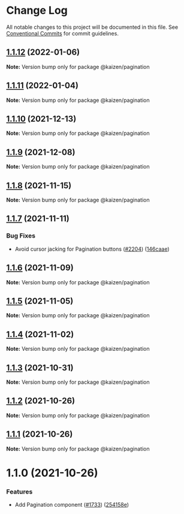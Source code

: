 # Change Log

All notable changes to this project will be documented in this file.
See [Conventional Commits](https://conventionalcommits.org) for commit guidelines.

## [1.1.12](https://github.com/cultureamp/kaizen-design-system/compare/@kaizen/pagination@1.1.11...@kaizen/pagination@1.1.12) (2022-01-06)

**Note:** Version bump only for package @kaizen/pagination





## [1.1.11](https://github.com/cultureamp/kaizen-design-system/compare/@kaizen/pagination@1.1.10...@kaizen/pagination@1.1.11) (2022-01-04)

**Note:** Version bump only for package @kaizen/pagination





## [1.1.10](https://github.com/cultureamp/kaizen-design-system/compare/@kaizen/pagination@1.1.9...@kaizen/pagination@1.1.10) (2021-12-13)

**Note:** Version bump only for package @kaizen/pagination





## [1.1.9](https://github.com/cultureamp/kaizen-design-system/compare/@kaizen/pagination@1.1.8...@kaizen/pagination@1.1.9) (2021-12-08)

**Note:** Version bump only for package @kaizen/pagination





## [1.1.8](https://github.com/cultureamp/kaizen-design-system/compare/@kaizen/pagination@1.1.7...@kaizen/pagination@1.1.8) (2021-11-15)

**Note:** Version bump only for package @kaizen/pagination





## [1.1.7](https://github.com/cultureamp/kaizen-design-system/compare/@kaizen/pagination@1.1.6...@kaizen/pagination@1.1.7) (2021-11-11)


### Bug Fixes

* Avoid cursor jacking for Pagination buttons ([#2204](https://github.com/cultureamp/kaizen-design-system/issues/2204)) ([146caae](https://github.com/cultureamp/kaizen-design-system/commit/146caae11842bf2a12fe35e845a0ff67a14f5622))





## [1.1.6](https://github.com/cultureamp/kaizen-design-system/compare/@kaizen/pagination@1.1.5...@kaizen/pagination@1.1.6) (2021-11-09)

**Note:** Version bump only for package @kaizen/pagination





## [1.1.5](https://github.com/cultureamp/kaizen-design-system/compare/@kaizen/pagination@1.1.4...@kaizen/pagination@1.1.5) (2021-11-05)

**Note:** Version bump only for package @kaizen/pagination





## [1.1.4](https://github.com/cultureamp/kaizen-design-system/compare/@kaizen/pagination@1.1.3...@kaizen/pagination@1.1.4) (2021-11-02)

**Note:** Version bump only for package @kaizen/pagination





## [1.1.3](https://github.com/cultureamp/kaizen-design-system/compare/@kaizen/pagination@1.1.2...@kaizen/pagination@1.1.3) (2021-10-31)

**Note:** Version bump only for package @kaizen/pagination





## [1.1.2](https://github.com/cultureamp/kaizen-design-system/compare/@kaizen/pagination@1.1.1...@kaizen/pagination@1.1.2) (2021-10-26)

**Note:** Version bump only for package @kaizen/pagination





## [1.1.1](https://github.com/cultureamp/kaizen-design-system/compare/@kaizen/pagination@1.1.0...@kaizen/pagination@1.1.1) (2021-10-26)

**Note:** Version bump only for package @kaizen/pagination





# 1.1.0 (2021-10-26)


### Features

* Add Pagination component ([#1733](https://github.com/cultureamp/kaizen-design-system/issues/1733)) ([254158e](https://github.com/cultureamp/kaizen-design-system/commit/254158e51137c33ae4b208e4846f0c3982ac631a))
